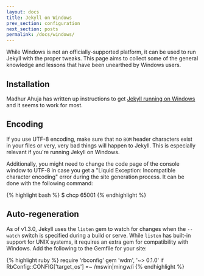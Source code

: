 ```yaml
---
layout: docs
title: Jekyll on Windows
prev_section: configuration
next_section: posts
permalink: /docs/windows/
---
```


While Windows is not an officially-supported platform, it can be used to run
Jekyll with the proper tweaks. This page aims to collect some of the general
knowledge and lessons that have been unearthed by Windows users.

## Installation

Madhur Ahuja has written up instructions to get
[Jekyll running on Windows][windows-installation] and it seems to work for most.

## Encoding

If you use UTF-8 encoding, make sure that no <code>BOM</code> header
characters exist in your files or very, very bad things will happen to
Jekyll. This is especially relevant if you're running Jekyll on Windows.

Additionally, you might need to change the code page of the console window to UTF-8 
in case you get a "Liquid Exception: Incompatible character encoding" error during
the site generation process. It can be done with the following command:

{% highlight bash %}
$ chcp 65001
{% endhighlight %}

[windows-installation]: http://www.madhur.co.in/blog/2011/09/01/runningjekyllwindows.html

## Auto-regeneration

As of v1.3.0, Jekyll uses the `listen` gem to watch for changes when the
`--watch` switch is specified during a build or serve. While `listen` has
built-in support for UNIX systems, it requires an extra gem for compatibility
with Windows. Add the following to the Gemfile for your site:

{% highlight ruby %}
require 'rbconfig'
gem 'wdm', '~> 0.1.0' if RbConfig::CONFIG['target_os'] =~ /mswin|mingw/i
{% endhighlight %}
